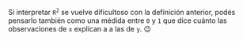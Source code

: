 Si interpretar <code>R<sup>2</sup></code> se vuelve dificultoso con la definición anterior, podés pensarlo también como una médida entre `0` y `1` que dice cuánto las observaciones de `x` explican a a las de `y`. :wink: